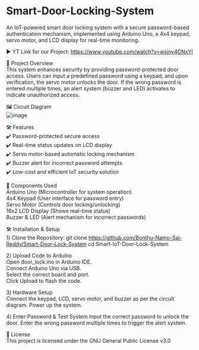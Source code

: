 # Smart-Door-Locking-System
An IoT-powered smart door locking system with a secure password-based authentication mechanism, implemented using Arduino Uno, a 4x4 keypad, servo motor, and LCD display for real-time monitoring.

▶️ YT Link for our Project: https://www.youtube.com/watch?v=wsjny4CNxYI  

🚀 Project Overview  
This system enhances security by providing password-protected door access. Users can input a predefined password using a keypad, and upon verification, the servo motor unlocks the door. If the wrong password is entered multiple times, an alert system (buzzer and LED) activates to indicate unauthorized access.


🖼️ Circuit Diagram  
![image](https://github.com/user-attachments/assets/ebd07288-d250-4611-bae7-1def8dd1be92)


🛠️ Features  
✔️ Password-protected secure access  
✔️ Real-time status updates on LCD display  
✔️ Servo motor-based automatic locking mechanism  
✔️ Buzzer alert for incorrect password attempts  
✔️ Low-cost and efficient IoT security solution

🔧 Components Used  
Arduino Uno (Microcontroller for system operation)  
4x4 Keypad (User interface for password entry)  
Servo Motor (Controls door locking/unlocking)  
16x2 LCD Display (Shows real-time status)  
Buzzer & LED (Alert mechanism for incorrect passwords)

🛠️ Installation & Setup  
1️) Clone the Repository: git clone https://github.com/Bonthu-Namo-Sai-Reddy/Smart-Door-Lock-System
cd Smart-IoT-Door-Lock-System 

2️) Upload Code to Arduino  
Open door_lock.ino in Arduino IDE.  
Connect Arduino Uno via USB.  
Select the correct board and port.  
Click Upload to flash the code. 

3️) Hardware Setup  
Connect the keypad, LCD, servo motor, and buzzer as per the circuit diagram.
Power up the system.

4️) Enter Password & Test System
Input the correct password to unlock the door.
Enter the wrong password multiple times to trigger the alert system.

📜 License  
This project is licensed under the GNU General Public License v3.0 
